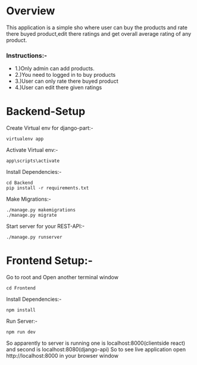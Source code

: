 # Overview
This application is a simple sho where user can buy the products and rate there buyed product,edit there ratings and get overall average rating of any product.

<h3>Instructions:-</h3>
<ul>
<li>1.)Only admin can add products.</li>
<li>2.)You need to logged in to buy products</li>
<li>3.)User can only rate there buyed product</li>
<li>4.)User can edit there given ratings</li>
</ul>

# Backend-Setup 

Create Virtual env for django-part:-

```
virtualenv app

```
Activate Virtual env:-
```
app\scripts\activate

```
Install Dependencies:-
```
cd Backend
pip install -r requirements.txt
```
Make Migrations:-
```
./manage.py makemigrations
./manage.py migrate
```
Start server for your REST-API:-
```
./manage.py runserver
```
# Frontend Setup:-
Go to root and Open another terminal window
```
cd Frontend
```
Install Dependencies:-
```
npm install
```
Run Server:-
```
npm run dev
```

So apparently to server is running one is localhost:8000(clientside react) and second is localhost:8080(django-api) So to see live application open http://localhost:8000 in your browser window
